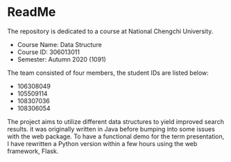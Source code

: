 # ReadMe
The repository is dedicated to a course at National Chengchi University.
* Course Name: Data Structure
* Course ID: 306013011
* Semester: Autumn 2020 (1091)

The team consisted of four members, the student IDs are listed below:
* 106308049
* 105509114
* 108307036
* 108306054 

The project aims to utilize different data structures to yield improved search results. it was originally written in Java before bumping into some issues with the web package. To have a functional demo for the term presentation, I have rewritten a Python version within a few hours using the web framework, Flask.
